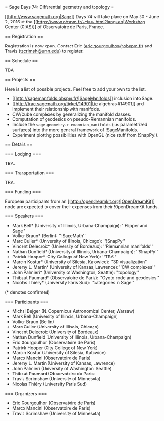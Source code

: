 = Sage Days 74: Differential geometry and topology =

[[http://www.sagemath.org|Sage]] Days 74 will take place on May 30 - June 2, 2016 at the [[https://www.obspm.fr/-cias-.html?lang=en|Workshop Center (CIAS)]] of Observatoire de Paris, France.

== Registration ==

Registration is now open. Contact Eric (eric.gourgoulhon@obspm.fr) and Travis (tscrimsh@umn.edu) to register.

== Schedule ==

TBA

== Projects ==

Here is a list of possible projects. Feel free to add your own to the list.

 * [[http://sagemanifolds.obspm.fr/|SageManifolds]] inclusion into Sage.
 * [[http://trac.sagemath.org/ticket/14901|Lie algebras #14901]] and implement their relationship with manifolds.
 * CW/Cube complexes by generalizing the manifold classes.
 * Computation of geodesics on pseudo-Riemannian manifolds.
 * Include the `sage.geometry.riemannian_manifolds` (i.e. parametrized surfaces) into the more general framework of !SageManifolds.
 * Experiment plotting possibilities with OpenGL (nice stuff from !SnapPy!).

== Details ==

=== Lodging ===

TBA.

=== Transportation ===

TBA.

=== Funding ===

European participants from an [[http://opendreamkit.org/|OpenDreamKit]] node are expected to cover their expenses from their !OpenDreamKit funds.

=== Speakers ===

 * Mark Bell* (University of Illinois, Urbana-Champaign): ''Flipper and Sage''
 * Volker Braun* (Berlin): ''!SageMath''
 * Marc Culler* (University of Illinois, Chicago): ''!SnapPy''
 * Vincent Delecroix* (University of Bordeaux): ''Riemannian manifolds''
 * Nathan Dunfield* (University of Illinois, Urbana-Champaign): ''!SnapPy''
 * Patrick Hooper* (City College of New York): ''TBA''
 * Marcin Kostur* (University of Silesia, Katowice): ''3D visualization''
 * Jeremy L. Martin* (University of Kansas, Lawrence): ''CW complexes''
 * John Palmieri* (University of Washington, Seattle): ''topology''
 * Thibaut Paumard* (Observatoire de Paris): ''Gyoto code and geodesics''
 * Nicolas Thiéry* (University Paris Sud): ''categories in Sage''

(* denotes confirmed)

=== Participants ===

 * Michal Bejger (N. Copernicus Astronomical Center, Warsaw)
 * Mark Bell (University of Illinois, Urbana-Champaign)
 * Volker Braun (Berlin)
 * Marc Culler (University of Illinois, Chicago)
 * Vincent Delecroix (University of Bordeaux)
 * Nathan Dunfield (University of Illinois, Urbana-Champaign)
 * Eric Gourgoulhon (Observatoire de Paris)
 * Patrick Hooper (City College of New York)
 * Marcin Kostur (University of Silesia, Katowice)
 * Marco Mancini (Observatoire de Paris)
 * Jeremy L. Martin (University of Kansas, Lawrence)
 * John Palmieri (University of Washington, Seattle)
 * Thibaut Paumard (Observatoire de Paris)
 * Travis Scrimshaw (University of Minnesota)
 * Nicolas Thiéry (University Paris Sud)

=== Organizers ===

 * Eric Gourgoulhon (Observatoire de Paris)
 * Marco Mancini (Observatoire de Paris)
 * Travis Scrimshaw (University of Minnesota)
